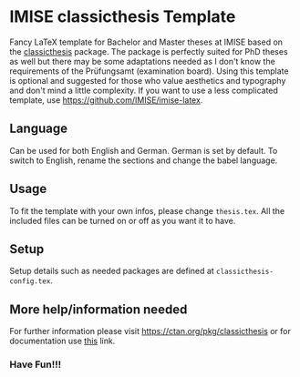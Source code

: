 # IMISE classicthesis Template
Fancy LaTeX template for Bachelor and Master theses at IMISE based on the [classicthesis](https://ctan.org/pkg/classicthesis) package.
The package is perfectly suited for PhD theses as well but there may be some adaptations needed as I don't know the requirements of the Prüfungsamt (examination board).
Using this template is optional and suggested for those who value aesthetics and typography and don't mind a little complexity.
If you want to use a less complicated template, use https://github.com/IMISE/imise-latex.

## Language
Can be used for both English and German. German is set by default. To switch to English, rename the sections and change the babel language.

## Usage
To fit the template with your own infos, please change `thesis.tex`. All the included files can be turned on or off as you want it to have.

## Setup
Setup details such as needed packages are defined at `classicthesis-config.tex`.

## More help/information needed
For further information please visit https://ctan.org/pkg/classicthesis or for documentation use [this][1] link. 

[1]: https://ftp.agdsn.de/pub/mirrors/latex/dante/macros/latex/contrib/classicthesis/ClassicThesis.pdf

### Have Fun!!!
